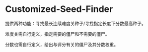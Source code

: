 # Customized-Seed-Finder

提供两种功能：寻找最长连续难度关种子/寻找指定长度下分数最高种子。

难度关需自行定义，指定需要的僵尸和不需要的僵尸。

分数也需自行定义，给出与评分有关的僵尸及其分数权重。